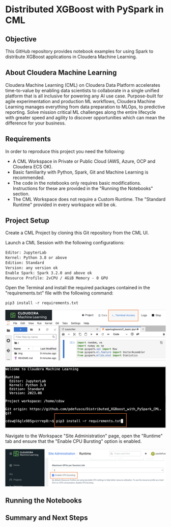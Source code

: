# Distributed XGBoost with PySpark in CML

## Objective

This GitHub repository provides notebook examples for using Spark to distribute XGBoost applications in Cloudera Machine Learning.

## About Cloudera Machine Learning

Cloudera Machine Learning (CML) on Cloudera Data Platform accelerates time-to-value by enabling data scientists to collaborate in a single unified platform that is all inclusive for powering any AI use case. Purpose-built for agile experimentation and production ML workflows, Cloudera Machine Learning manages everything from data preparation to MLOps, to predictive reporting. Solve mission critical ML challenges along the entire lifecycle with greater speed and agility to discover opportunities which can mean the difference for your business.

## Requirements

In order to reproduce this project you need the following:

* A CML Workspace in Private or Public Cloud (AWS, Azure, OCP and Cloudera ECS OK).
* Basic familiarity with Python, Spark, Git and Machine Learning is recommended.
* The code in the notebooks only requires basic modifications. Instructions for these are provided in the "Running the Notebooks" section.
* The CML Workspace does not require a Custom Runtime. The "Standard Runtime" provided in every workspace will be ok.

## Project Setup

Create a CML Project by cloning this Git repository from the CML UI.

Launch a CML Session with the following configurations:

```
Editor: JupyterLab
Kernel: Python 3.8 or above
Edition: Standard
Version: any version ok
Enable Spark: Spark 3.2.0 and above ok
Resource Profile: 2vCPU / 4GiB Memory - 0 GPU
```

Open the Terminal and install the required packages contained in the "requirements.txt" file with the following command:

```
pip3 install -r requirements.txt
```

![alt text](img/cml_terminal.png)

![alt text](img/cml_terminal_2.png)

Navigate to the Workspace "Site Administration" page, open the "Runtime" tab and ensure that the "Enable CPU Bursting" option is enabled.

![alt text](img/site_admin.png)

## Running the Notebooks



## Summary and Next Steps
